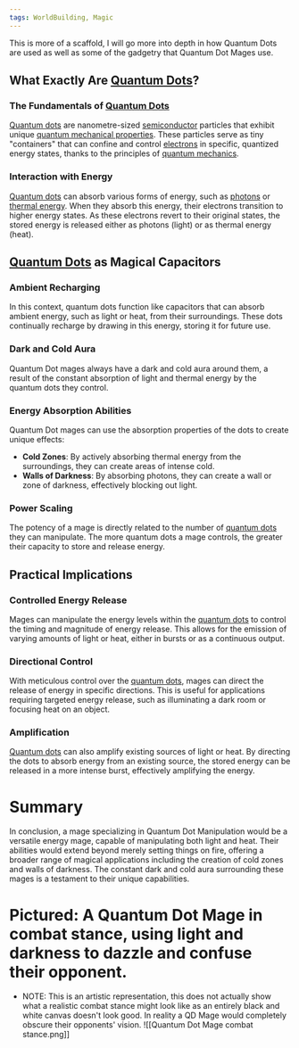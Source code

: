 ```yaml
---
tags: WorldBuilding, Magic
---
```

This is more of a scaffold, I will go more into depth in how Quantum Dots are used as well as some of the gadgetry that Quantum Dot Mages use.

## What Exactly Are [Quantum Dots](https://en.wikipedia.org/wiki/Quantum_dot)?

### The Fundamentals of [Quantum Dots](https://en.wikipedia.org/wiki/Quantum_dot)

[Quantum dots](https://en.wikipedia.org/wiki/Quantum_dot) are nanometre-sized [semiconductor](https://en.wikipedia.org/wiki/Semiconductor) particles that exhibit unique [quantum mechanical properties](https://en.wikipedia.org/wiki/Quantum_mechanics). These particles serve as tiny "containers" that can confine and control [electrons](https://en.wikipedia.org/wiki/Electron) in specific, quantized energy states, thanks to the principles of [quantum mechanics](https://en.wikipedia.org/wiki/Quantum_mechanics).

### Interaction with Energy

[Quantum dots](https://en.wikipedia.org/wiki/Quantum_dot) can absorb various forms of energy, such as [photons](https://en.wikipedia.org/wiki/Photon) or [thermal energy](https://en.wikipedia.org/wiki/Thermal_energy). When they absorb this energy, their electrons transition to higher energy states. As these electrons revert to their original states, the stored energy is released either as photons (light) or as thermal energy (heat).

## [Quantum Dots](https://en.wikipedia.org/wiki/Quantum_dot) as Magical Capacitors

### Ambient Recharging

In this context, quantum dots function like capacitors that can absorb ambient energy, such as light or heat, from their surroundings. These dots continually recharge by drawing in this energy, storing it for future use.

### Dark and Cold Aura

Quantum Dot mages always have a dark and cold aura around them, a result of the constant absorption of light and thermal energy by the quantum dots they control.

### Energy Absorption Abilities

Quantum Dot mages can use the absorption properties of the dots to create unique effects:

- **Cold Zones**: By actively absorbing thermal energy from the surroundings, they can create areas of intense cold.
- **Walls of Darkness**: By absorbing photons, they can create a wall or zone of darkness, effectively blocking out light.

### Power Scaling

The potency of a mage is directly related to the number of [quantum dots](https://en.wikipedia.org/wiki/Quantum_dot) they can manipulate. The more quantum dots a mage controls, the greater their capacity to store and release energy.

## Practical Implications

### Controlled Energy Release

Mages can manipulate the energy levels within the [quantum dots](https://en.wikipedia.org/wiki/Quantum_dot) to control the timing and magnitude of energy release. This allows for the emission of varying amounts of light or heat, either in bursts or as a continuous output.

### Directional Control

With meticulous control over the [quantum dots](https://en.wikipedia.org/wiki/Quantum_dot), mages can direct the release of energy in specific directions. This is useful for applications requiring targeted energy release, such as illuminating a dark room or focusing heat on an object.

### Amplification

[Quantum dots](https://en.wikipedia.org/wiki/Quantum_dot) can also amplify existing sources of light or heat. By directing the dots to absorb energy from an existing source, the stored energy can be released in a more intense burst, effectively amplifying the energy.

# Summary

In conclusion, a mage specializing in Quantum Dot Manipulation would be a versatile energy mage, capable of manipulating both light and heat. Their abilities would extend beyond merely setting things on fire, offering a broader range of magical applications including the creation of cold zones and walls of darkness. The constant dark and cold aura surrounding these mages is a testament to their unique capabilities.


# Pictured: A Quantum Dot Mage in combat stance, using light and darkness to dazzle and confuse their opponent.
- NOTE: This is an artistic representation, this does not actually show what a realistic combat stance might look like as an entirely black and white canvas doesn't look good. In reality a QD Mage would completely obscure their opponents' vision.
![[Quantum Dot Mage combat stance.png]]